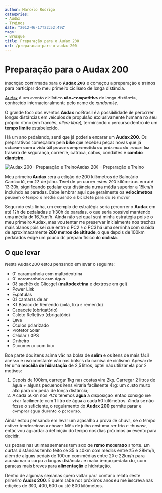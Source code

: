 ```yaml
---
author: Marcelo Rodrigo
categories:
- Audax
- Treinos
date: "2012-06-17T22:52:49Z"
tags:
- Brusque
title: Preparação para o Audax 200
url: /preparacao-para-o-audax-200
---
```

# Preparação para o Audax 200

Inscrição confirmada para o **Audax 200** e começou a preparação e treinos para participar do meu primeiro ciclismo de longa distância.

[Audax](http://pt.wikipedia.org/wiki/Audax "Audax na Wikipédia") é um evento ciclístico **não-competitivo** de longa distância, conhecido internacionalmente pelo nome de *randonnée*.

O grande foco dos eventos **Audax** no Brasil é a possibilidade de percorrer longas distâncias em veículos de propulsão exclusivamente humana no seu próprio ritmo (em francês, *allure libre*), terminando o percurso dentro de um **tempo limite** estabelecido.

Há um ano pedalando, senti que já poderia encarar um **Audax 200**. Os preparativos começaram pela **bike** que recebeu peças novas que já estavam com a vida útil pouco comprometida ou próximas de trocar: luz traseira de segurança, corrente, catraca, cabos, condúites e **cambio dianteiro**.

![Audax 200 - Preparação e Treino](/images/2012/audax-200-preparacao-treino.webp "Audax 200 - Preparação e Treino")Audax 200 – Preparação e Treino

Meu primeiro **Audax** será a edição de 200 kilômetros de Balneário Camboriú, em 22 de julho. Terei de percorrer estes 200 kilômetros em até 13:30h, significando pedalar esta distância numa média superior a 15km/h incluindo as paradas. Cabe lembrar aqui que geralmente os **velocímetros** pausam o tempo e média quando a bicicleta para de se mover.

Seguindo esta linha, um exemplo de estratégia seria percorrer o **Audax** em até 12h de pedaladas e 1:30h de paradas, o que seria possível mantendo uma média de 16,7km/h. Ainda não sei qual será minha estratégia pois é o meu primeiro Audax, mas vou tentar me preservar inicialmente nos trechos mais planos pois sei que entre o PC2 e o PC3 há uma serrinha com subida de aproximadamente **280 metros de altitude**, o que depois de 100km pedalados exige um pouco do preparo físico do **ciclista**.

## O que levar
Neste Audax 200 estou pensando em levar o seguinte:

- 01 caramanhola com maltodextrina
- 01 caramanhola com água
- 08 sachês de Glicogel (**maltodextrina** e dextrose em gel)
- Power Link
- Espátulas
- 02 camaras de ar
- Kit Básico de Remendo (cola, lixa e remendo)
- Capacete (obrigatório)
- Coleto Refletivo (obrigatório)
- Luva
- Óculos polarizado
- Protetor Solar
- Celular / GPS
- Dinheiro
- Documento com foto

Boa parte dos itens acima vão na bolsa de **selim** e os itens de mais fácil acesso e uso constante vão nos bolsos da camisa de ciclismo. Apesar de ter uma **mochila de hidratação** de 2,5 litros, optei não utilizar ela por 2 motivos:

1. Depois de 100km, carregar 1kg nas costas vira 2kg. Carregar 2 litros de água + alguns pequenos itens viraria facilmente 4kg: um custo muito alto para um pedal de longa distância;
2. A cada 50km nos PC’s teremos **água** a disposição, então consigo me virar facilmente com 1 litro de água a cada 50 kilômetros. Ainda se não fosse o suficiente, o regulamento do **Audax 200** permite parar e comprar água durante o percurso.

Ainda estou pensando em levar um agasalho a prova de chuva, se o tempo estiver tendencioso a chover. Mês de julho costuma ser frio e chuvoso, então vou aguardar a definição do tempo nos dias próximos ao evento para decidir.

Os pedais nas útlimas semanas tem sido de **ritmo moderado** a forte. Em curtas distâncias tenho feito de 35 a 40km com médias entre 25 e 28km/h, além de alguns pedais de 100km com médias entre 20 e 22km/h para acostumar o corpo a longas distâncias e maior tempo pedalando, com paradas mais breves para **alimentação** e hidratação.

Dentro de algumas semanas quero voltar para contar o relato deste primeiro **Audax 200**. E quem sabe nos próximos anos eu me inscreva nas edições de 300, 400, 600 ou até 800 kilômetros.